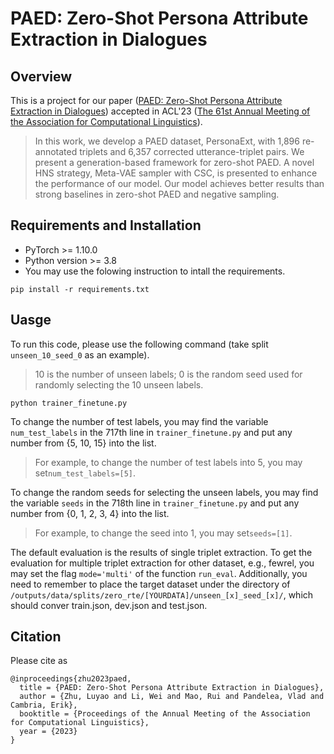 # PAED: Zero-Shot Persona Attribute Extraction in Dialogues

## Overview
This is a project for our paper ([PAED: Zero-Shot Persona Attribute Extraction in Dialogues](/paper/PAED.pdf)) accepted in ACL'23 ([The 61st Annual Meeting of the Association for Computational Linguistics](https://2023.aclweb.org)).
>In this work, we develop a PAED dataset, PersonaExt, with 1,896 re-annotated triplets and 6,357 corrected utterance-triplet pairs. 
>We present a generation-based framework for zero-shot PAED. A novel HNS strategy, Meta-VAE sampler with CSC, is presented to enhance the performance of our model.
>Our model achieves better results than strong baselines in zero-shot PAED and negative sampling.

## Requirements and Installation
* PyTorch >= 1.10.0
* Python version >= 3.8
* You may use the folowing instruction to intall the requirements.
```
pip install -r requirements.txt
```

## Uasge
To run this code, please use the following command (take split `unseen_10_seed_0` as an example). 
>10 is the number of unseen labels; 0 is the random seed used for randomly selecting the 10 unseen labels.

```
python trainer_finetune.py
```
To change the number of test labels, you may find the variable `num_test_labels` in the 717th line in `trainer_finetune.py` and put any number from {5, 10, 15} into the list.
>For example, to change the number of test labels into 5, you may set`num_test_labels=[5]`.

To change the random seeds for selecting the unseen labels, you may find the variable `seeds` in the 718th line in `trainer_finetune.py` and put any number from {0, 1, 2, 3, 4} into the list.
>For example, to change the seed into 1, you may set`seeds=[1]`.

The default evaluation is the results of single triplet extraction. To get the evaluation for multiple triplet extraction for other dataset, e.g., fewrel, you may set the flag `mode='multi'` of the function `run_eval`. Additionally, you need to remember to place the target dataset under the directory of `/outputs/data/splits/zero_rte/[YOURDATA]/unseen_[x]_seed_[x]/`, which should conver train.json, dev.json and test.json.

## Citation
Please cite as
```
@inproceedings{zhu2023paed,
  title = {PAED: Zero-Shot Persona Attribute Extraction in Dialogues},
  author = {Zhu, Luyao and Li, Wei and Mao, Rui and Pandelea, Vlad and Cambria, Erik},
  booktitle = {Proceedings of the Annual Meeting of the Association for Computational Linguistics},
  year = {2023}
}
```



